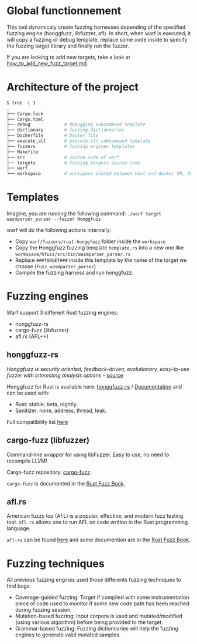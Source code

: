 # Global functionnement

This tool dynamicaly create fuzzing harnesses depending of the specified fuzzing engine (honggfuzz, libfuzzer, afl). 
In short, when warf is executed, it will copy a fuzzing or debug template, replace some code inside to specify the fuzzing target library and finally run the fuzzer. 

If you are looking to add new targets, take a look at [how_to_add_new_fuzz_target.md](how_to_add_new_fuzz_target.md).

# Architecture of the project

 ``` sh
$ tree -L 1
.
├── Cargo.lock
├── Cargo.toml
├── debug             # debugging subcommand template
├── dictionary        # fuzzing dictionnaries
├── Dockerfile        # Docker file
├── execute_all       # execute-all subcommand template
├── fuzzers           # fuzzing engines templates
├── Makefile
├── src               # source code of warf
├── targets           # fuzzing targets source code
├── warf
└── workspace         # workspace shared between host and docker VM, fuzzing templates/inputs/logs/crashes are there.
```

# Templates

Imagine, you are running the following command: `./warf target wasmparser_parser --fuzzer Honggfuzz`

warf will do the following actions internally:
- Copy `warf/fuzzers/rust-honggfuzz` folder inside the `workspace`
- Copy the Honggfuzz fuzzing template `template.rs` into a new one like `workspace/hfuzz/src/bin/wasmparser_parser.rs`
- Replace `###TARGET###` inside this template by the name of the target we choose (`fuzz_wasmparser_parser`)
- Compile the fuzzing harness and run honggfuzz.

# Fuzzing engines

Warf support 3 different Rust fuzzing engines:
- honggfuzz-rs
- cargo-fuzz (libfuzzer)
- afl.rs (AFL++)

## honggfuzz-rs

*Honggfuzz is security oriented, feedback-driven, evolutionary, easy-to-use fuzzer with interesting analysis options* - [source](https://github.com/google/honggfuzz)

Honggfuzz for Rust is available here: [honggfuzz-rs](https://github.com/rust-fuzz/honggfuzz-rs) / [Documentation](https://docs.rs/honggfuzz/0.5.45/honggfuzz/) and can be used with:
- Rust: stable, beta, nightly.
- Sanitizer: none, address, thread, leak.

Full compatibility list [here](https://github.com/rust-fuzz/honggfuzz-rs#compatibility)

## cargo-fuzz (libfuzzer)

Command-line wrapper for using libFuzzer. Easy to use, no need to recompile LLVM!

Cargo-fuzz repository: [cargo-fuzz](https://github.com/rust-fuzz/cargo-fuzz).

`cargo-fuzz` is documented in the [Rust Fuzz Book](https://rust-fuzz.github.io/book/cargo-fuzz.html).

## afl.rs

American fuzzy lop (AFL) is a popular, effective, and modern fuzz testing tool. `afl.rs` allows one to run AFL on code written in the Rust programming language.

`afl-rs` can be found [here](https://github.com/rust-fuzz/afl.rs) and some documention are in the [Rust Fuzz Book](https://rust-fuzz.github.io/book/afl.html).

# Fuzzing techniques

All previous fuzzing engines used those differents fuzzing techniques to find bugs:
- Coverage-guided fuzzing: Target if compiled with some instrumentation piece of code used to monitor if some new code path has been reached during fuzzing session.
- Mutation-based fuzzing: Input corpora is used and mutated/modified (using various algorithm) before being provided to the target.
- Grammar-based fuzzing: Fuzzing dictionnaries will help the fuzzing engines to generate valid mutated samples.
